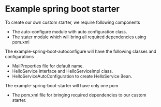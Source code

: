 # Example spring boot starter

To create our own custom starter, we require following components

- The auto-configure module with auto configuration class.
- The stater module which will bring all required dependencies using pom.xml

The example-spring-boot-autoconfigure will have the following classes and configurations
- MailProperties file for default name.
- HelloService interface and HelloServiceImpl class.
- HelloServiceAutoConfiguration to create HelloService Bean.

The example-spring-boot-starter will have only one pom
- The pom.xml file for bringing required dependencies to our custom starter. 